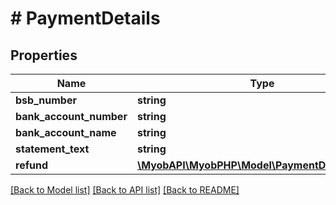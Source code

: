# # PaymentDetails

## Properties

Name | Type | Description | Notes
------------ | ------------- | ------------- | -------------
**bsb_number** | **string** |  | 
**bank_account_number** | **string** |  | 
**bank_account_name** | **string** |  | 
**statement_text** | **string** |  | 
**refund** | [**\MyobAPI\MyobPHP\Model\PaymentDetailsRefund**](PaymentDetailsRefund.md) |  | 

[[Back to Model list]](../../README.md#documentation-for-models) [[Back to API list]](../../README.md#documentation-for-api-endpoints) [[Back to README]](../../README.md)


